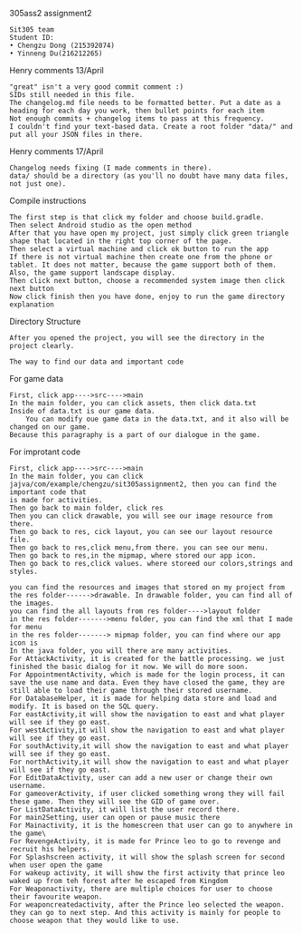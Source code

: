 305ass2 assignment2

    Sit305 team
    Student ID: 
    • Chengzu Dong (215392074)
    • Yinneng Du(216212265)
Henry comments 13/April

    "great" isn't a very good commit comment :)
    SIDs still needed in this file.
    The changelog.md file needs to be formatted better. Put a date as a heading for each day you work, then bullet points for each item
    Not enough commits + changelog items to pass at this frequency.
    I couldn't find your text-based data. Create a root folder "data/" and put all your JSON files in there.

Henry comments 17/April

    Changelog needs fixing (I made comments in there).
    data/ should be a directory (as you'll no doubt have many data files, not just one).

Compile instructions

    The first step is that click my folder and choose build.gradle.
    Then select Android studio as the open method
    After that you have open my project, just simply click green triangle shape that located in the right top corner of the page.
    Then select a virtual machine and click ok button to run the app
    If there is not virtual machine then create one from the phone or tablet. It does not matter, because the game support both of them. Also, the game support landscape display.
    Then click next button, choose a recommended system image then click next button
    Now click finish then you have done, enjoy to run the game directory explanation

Directory Structure

    After you opened the project, you will see the directory in the project clearly.
    
    The way to find our data and important code

    
   For game data
    
    First, click app---->src---->main
    In the main folder, you can click assets, then click data.txt
    Inside of data.txt is our game data.
        You can modify oue game data in the data.txt, and it also will be changed on our game.
    Because this paragraphy is a part of our dialogue in the game.


   For improtant code
    
    First, click app---->src---->main
    In the main folder, you can click jajva/com/example/chengzu/sit305assignment2, then you can find the important code that
    is made for activities.
    Then go back to main folder, click res
    Then you can click drawable, you will see our image resource from there.
    Then go back to res, cick layout, you can see our layout resource file.
    Then go back to res,click menu,from there. you can see our menu.
    Then go back to res,in the mipmap, where stored our app icon.
    Then go back to res,click values. where storeed our colors,strings and styles.
    
    you can find the resources and images that stored on my project from the res folder------>drawable. In drawable folder, you can find all of the images.
    you can find the all layouts from res folder---->layout folder
    in the res folder------->menu folder, you can find the xml that I made for menu
    in the res folder-------> mipmap folder, you can find where our app icon is
    In the java folder, you will there are many activities.
    For AttackActivity, it is created for the battle processing. we just finished the basic dialog for it now. We will do more soon.
    For AppointmentActivity, which is made for the login process, it can save the use name and data. Even they have closed the game, they are still able to load their game through their stored username.
    For DatabaseHelper, it is made for helping data store and load and modify. It is based on the SQL query.
    For eastActivity,it will show the navigation to east and what player will see if they go east.
    For westActivity,it will show the navigation to east and what player will see if they go east.
    For southActivity,it will show the navigation to east and what player will see if they go east.
    For northActivity,it will show the navigation to east and what player will see if they go east.
    For EditDataActivity, user can add a new user or change their own username.
    For gameoverActivity, if user clicked something wrong they will fail these game. Then they will see the GID of game over.
    For ListDataActivity, it will list the user record there.
    For main2Setting, user can open or pause music there
    For Mainactivity, it is the homescreen that user can go to anywhere in the game\
    For RevengeActivity, it is made for Prince leo to go to revenge and recruit his helpers.
    For Splashscreen activity, it will show the splash screen for second when user open the game
    For wakeup activity, it will show the first activity that prince leo waked up from teh forest after he escaped from Kingdom
    For Weaponactivity, there are multiple choices for user to choose their favourite weapon.
    For weaponcreatedactivity, after the Prince leo selected the weapon. they can go to next step. And this activity is mainly for people to choose weapon that they would like to use.
